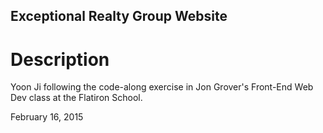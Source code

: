 Exceptional Realty Group Website
----

# Description

Yoon Ji following the code-along exercise in Jon Grover's Front-End Web Dev class at the Flatiron School.  

February 16, 2015
